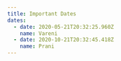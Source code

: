 ```yaml
---
title: Important Dates
dates:
  - date: 2020-05-21T20:32:25.960Z
    name: Vareni
  - date: 2020-10-21T20:32:45.418Z
    name: Prani
---
```

